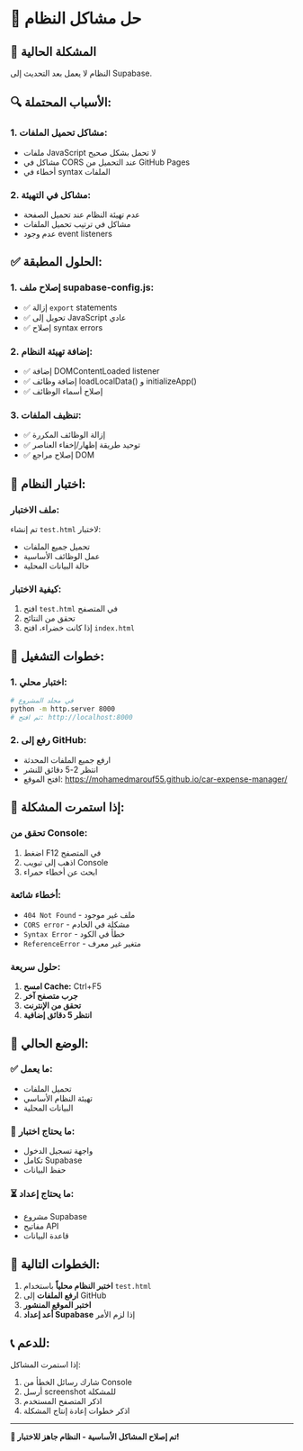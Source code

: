 # 🔧 حل مشاكل النظام

## 🚨 **المشكلة الحالية**

النظام لا يعمل بعد التحديث إلى Supabase.

## 🔍 **الأسباب المحتملة:**

### **1. مشاكل تحميل الملفات:**
- ملفات JavaScript لا تحمل بشكل صحيح
- مشاكل في CORS عند التحميل من GitHub Pages
- أخطاء في syntax الملفات

### **2. مشاكل في التهيئة:**
- عدم تهيئة النظام عند تحميل الصفحة
- مشاكل في ترتيب تحميل الملفات
- عدم وجود event listeners

## ✅ **الحلول المطبقة:**

### **1. إصلاح ملف supabase-config.js:**
- ✅ إزالة `export` statements
- ✅ تحويل إلى JavaScript عادي
- ✅ إصلاح syntax errors

### **2. إضافة تهيئة النظام:**
- ✅ إضافة DOMContentLoaded listener
- ✅ إضافة وظائف loadLocalData() و initializeApp()
- ✅ إصلاح أسماء الوظائف

### **3. تنظيف الملفات:**
- ✅ إزالة الوظائف المكررة
- ✅ توحيد طريقة إظهار/إخفاء العناصر
- ✅ إصلاح مراجع DOM

## 🧪 **اختبار النظام:**

### **ملف الاختبار:**
تم إنشاء `test.html` لاختبار:
- تحميل جميع الملفات
- عمل الوظائف الأساسية
- حالة البيانات المحلية

### **كيفية الاختبار:**
1. افتح `test.html` في المتصفح
2. تحقق من النتائج
3. إذا كانت خضراء، افتح `index.html`

## 🚀 **خطوات التشغيل:**

### **1. اختبار محلي:**
```bash
# في مجلد المشروع
python -m http.server 8000
# ثم افتح: http://localhost:8000
```

### **2. رفع إلى GitHub:**
- ارفع جميع الملفات المحدثة
- انتظر 2-5 دقائق للنشر
- افتح الموقع: https://mohamedmarouf55.github.io/car-expense-manager/

## 🔧 **إذا استمرت المشكلة:**

### **تحقق من Console:**
1. اضغط F12 في المتصفح
2. اذهب إلى تبويب Console
3. ابحث عن أخطاء حمراء

### **أخطاء شائعة:**
- `404 Not Found` - ملف غير موجود
- `CORS error` - مشكلة في الخادم
- `Syntax Error` - خطأ في الكود
- `ReferenceError` - متغير غير معرف

### **حلول سريعة:**
1. **امسح Cache:** Ctrl+F5
2. **جرب متصفح آخر**
3. **تحقق من الإنترنت**
4. **انتظر 5 دقائق إضافية**

## 📱 **الوضع الحالي:**

### **✅ ما يعمل:**
- تحميل الملفات
- تهيئة النظام الأساسي
- البيانات المحلية

### **🔄 ما يحتاج اختبار:**
- واجهة تسجيل الدخول
- تكامل Supabase
- حفظ البيانات

### **⏳ ما يحتاج إعداد:**
- مشروع Supabase
- مفاتيح API
- قاعدة البيانات

## 🎯 **الخطوات التالية:**

1. **اختبر النظام محلياً** باستخدام `test.html`
2. **ارفع الملفات** إلى GitHub
3. **اختبر الموقع المنشور**
4. **أعد إعداد Supabase** إذا لزم الأمر

## 📞 **للدعم:**

إذا استمرت المشاكل:
1. شارك رسائل الخطأ من Console
2. أرسل screenshot للمشكلة
3. اذكر المتصفح المستخدم
4. اذكر خطوات إعادة إنتاج المشكلة

---

**🔧 تم إصلاح المشاكل الأساسية - النظام جاهز للاختبار!**
